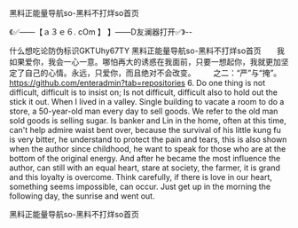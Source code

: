 黑料正能量导航so-黑料不打烊so首页

《✅——【ａ３ｅ６. cOm 】 】——D友澜器打开✅》--

什么想吃论防伪标识GKTUhy67TY
黑料正能量导航so-黑料不打烊so首页　　我如果爱你，我会一心一意。哪怕再大的诱惑在我面前，只要一想起你，我就更加坚定了自己的心情。永远，只爱你，而且绝对不会改变。
　　之二：“严”与“掩”。
https://github.com/enteradmin?tab=repositories
6. Do one thing is not difficult, difficult is to insist on;
Is not difficult, difficult also to hold out the stick it out.
When I lived in a valley.
Single building to vacate a room to do a store, a 50-year-old man every day to sell goods.
We refer to the old man sold goods is selling sugar.
Is banker and Lin in the home, often at this time, can't help admire waist bent over, because the survival of his little kung fu is very bitter, he understand to protect the pain and tears, this is also shown when the author since childhood, he want to speak for those who are at the bottom of the original energy.
And after he became the most influence the author, can still with an equal heart, stare at society, the farmer, it is grand and this loyalty is overcome.
Think carefully, if there is love in our heart, something seems impossible, can occur.
Just get up in the morning the following day, the sunrise and went out.




黑料正能量导航so-黑料不打烊so首页
